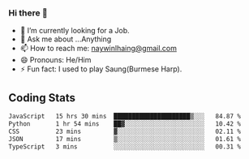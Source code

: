 ### Hi there 👋

- 🔭 I’m currently looking for a Job.
- 💬 Ask me about ...Anything
- 📫 How to reach me: naywinlhaing@gmail.com
- 😄 Pronouns: He/Him
- ⚡ Fun fact: I used to play Saung(Burmese Harp).


## Coding Stats
<!--START_SECTION:waka-->

```txt
JavaScript   15 hrs 30 mins  █████████████████████▒░░░   84.87 %
Python       1 hr 54 mins    ██▓░░░░░░░░░░░░░░░░░░░░░░   10.42 %
CSS          23 mins         ▓░░░░░░░░░░░░░░░░░░░░░░░░   02.11 %
JSON         17 mins         ▒░░░░░░░░░░░░░░░░░░░░░░░░   01.61 %
TypeScript   3 mins          ░░░░░░░░░░░░░░░░░░░░░░░░░   00.31 %
```

<!--END_SECTION:waka-->
